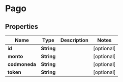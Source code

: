
# Pago

## Properties
Name | Type | Description | Notes
------------ | ------------- | ------------- | -------------
**id** | **String** |  |  [optional]
**monto** | **String** |  |  [optional]
**codmoneda** | **String** |  |  [optional]
**token** | **String** |  |  [optional]



